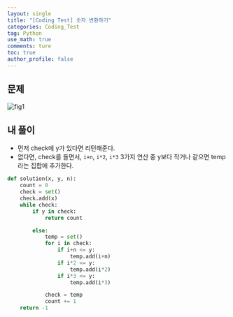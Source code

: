 ```yaml
---
layout: single
title: "[Coding Test] 숫자 변환하기"
categories: Coding_Test
tag: Python
use_math: true
comments: ture
toc: true
author_profile: false
---
```


## 문제

![fig1]({{site.url}}/images/코테/숫자변환하기.png)

## 내 풀이

* 먼저 check에 y가 있다면 리턴해준다.
* 없다면, check를 돌면서, `i+n`, `i*2`, `i*3` 3가지 연산 중 y보다 작거나 같으면 temp라는 집합에 추가한다.

```python
def solution(x, y, n):
    count = 0
    check = set()
    check.add(x)
    while check:
        if y in check:
            return count

        else:
            temp = set()
            for i in check:
                if i+n <= y:
                    temp.add(i+n)
                if i*2 <= y:
                    temp.add(i*2)
                if i*3 <= y:
                    temp.add(i*3)

            check = temp
            count += 1
    return -1
```
